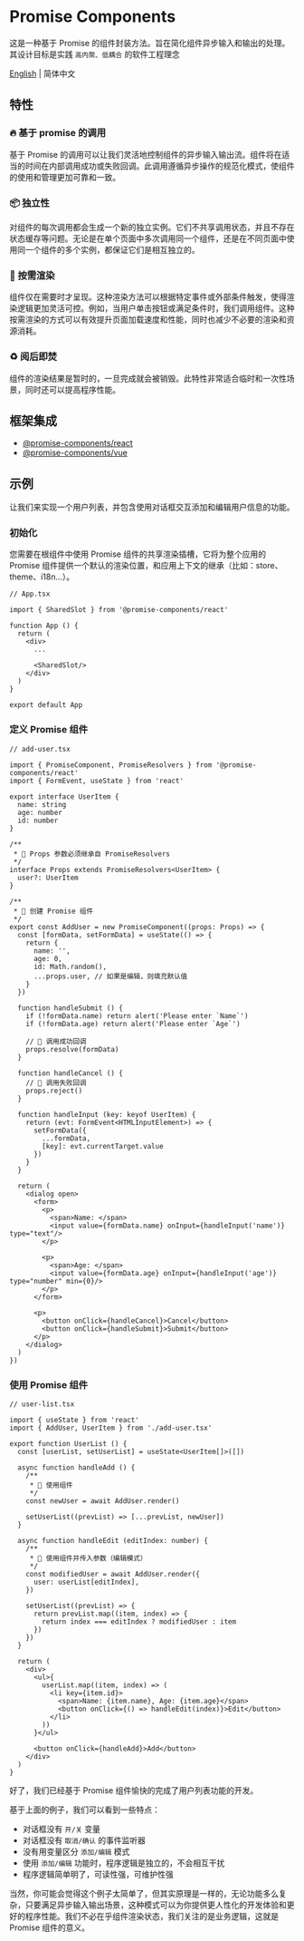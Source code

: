 # Promise Components

这是一种基于 Promise 的组件封装方法。旨在简化组件异步输入和输出的处理。其设计目标是实践 `高内聚、低耦合` 的软件工程理念

[English](./README.md) | 简体中文

## 特性

### 🔥 基于 promise 的调用

基于 Promise 的调用可以让我们灵活地控制组件的异步输入输出流。组件将在适当的时间在内部调用成功或失败回调。此调用遵循异步操作的规范化模式，使组件的使用和管理更加可靠和一致。

### 📦 独立性

对组件的每次调用都会生成一个新的独立实例。它们不共享调用状态，并且不存在状态缓存等问题。无论是在单个页面中多次调用同一个组件，还是在不同页面中使用同一个组件的多个实例，都保证它们是相互独立的。

### 🙋 按需渲染

组件仅在需要时才呈现。这种渲染方法可以根据特定事件或外部条件触发，使得渲染逻辑更加灵活可控。例如，当用户单击按钮或满足条件时，我们调用组件。这种按需渲染的方式可以有效提升页面加载速度和性能，同时也减少不必要的渲染和资源消耗。

### ♻️ 阅后即焚

组件的渲染结果是暂时的，一旦完成就会被销毁。此特性非常适合临时和一次性场景，同时还可以提高程序性能。

## 框架集成

+ [@promise-components/react](./packages/react)
+ [@promise-components/vue](./packages/vue)

## 示例

让我们来实现一个用户列表，并包含使用对话框交互添加和编辑用户信息的功能。

### 初始化

您需要在根组件中使用 Promise 组件的共享渲染插槽，它将为整个应用的 Promise
组件提供一个默认的渲染位置，和应用上下文的继承（比如：store、theme、i18n...）。

```tsx
// App.tsx

import { SharedSlot } from '@promise-components/react'

function App () {
  return (
    <div>
      ...

      <SharedSlot/>
    </div>
  )
}

export default App
```

### 定义 Promise 组件

```tsx
// add-user.tsx

import { PromiseComponent, PromiseResolvers } from '@promise-components/react'
import { FormEvent, useState } from 'react'

export interface UserItem {
  name: string
  age: number
  id: number
}

/**
 * 📌 Props 参数必须继承自 PromiseResolvers
 */
interface Props extends PromiseResolvers<UserItem> {
  user?: UserItem
}

/**
 * 📌 创建 Promise 组件
 */
export const AddUser = new PromiseComponent((props: Props) => {
  const [formData, setFormData] = useState(() => {
    return {
      name: '',
      age: 0,
      id: Math.random(),
      ...props.user, // 如果是编辑，则填充默认值
    }
  })

  function handleSubmit () {
    if (!formData.name) return alert('Please enter `Name`')
    if (!formData.age) return alert('Please enter `Age`')

    // 📌 调用成功回调
    props.resolve(formData)
  }

  function handleCancel () {
    // 📌 调用失败回调
    props.reject()
  }

  function handleInput (key: keyof UserItem) {
    return (evt: FormEvent<HTMLInputElement>) => {
      setFormData({
        ...formData,
        [key]: evt.currentTarget.value
      })
    }
  }

  return (
    <dialog open>
      <form>
        <p>
          <span>Name: </span>
          <input value={formData.name} onInput={handleInput('name')} type="text"/>
        </p>

        <p>
          <span>Age: </span>
          <input value={formData.age} onInput={handleInput('age')} type="number" min={0}/>
        </p>
      </form>

      <p>
        <button onClick={handleCancel}>Cancel</button>
        <button onClick={handleSubmit}>Submit</button>
      </p>
    </dialog>
  )
})
```

### 使用 Promise 组件

```tsx
// user-list.tsx

import { useState } from 'react'
import { AddUser, UserItem } from './add-user.tsx'

export function UserList () {
  const [userList, setUserList] = useState<UserItem[]>([])

  async function handleAdd () {
    /**
     * 📌 使用组件
     */
    const newUser = await AddUser.render()

    setUserList((prevList) => [...prevList, newUser])
  }

  async function handleEdit (editIndex: number) {
    /**
     * 📌 使用组件并传入参数（编辑模式）
     */
    const modifiedUser = await AddUser.render({
      user: userList[editIndex],
    })

    setUserList((prevList) => {
      return prevList.map((item, index) => {
        return index === editIndex ? modifiedUser : item
      })
    })
  }

  return (
    <div>
      <ul>{
        userList.map((item, index) => (
          <li key={item.id}>
            <span>Name: {item.name}, Age: {item.age}</span>
            <button onClick={() => handleEdit(index)}>Edit</button>
          </li>
        ))
      }</ul>

      <button onClick={handleAdd}>Add</button>
    </div>
  )
}
```

好了，我们已经基于 Promise 组件愉快的完成了用户列表功能的开发。

基于上面的例子，我们可以看到一些特点：

+ 对话框没有 `开/关` 变量
+ 对话框没有 `取消/确认` 的事件监听器
+ 没有用变量区分 `添加/编辑` 模式
+ 使用 `添加/编辑` 功能时，程序逻辑是独立的，不会相互干扰
+ 程序逻辑简单明了，可读性强，可维护性强

当然，你可能会觉得这个例子太简单了，但其实原理是一样的，无论功能多么复杂，只要满足异步输入输出场景，这种模式可以为你提供更人性化的开发体验和更好的程序性能。我们不必在乎组件渲染状态，我们关注的是业务逻辑，这就是
Promise 组件的意义。